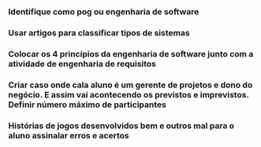 ### Identifique como pog ou engenharia de software

### Usar artigos para classificar tipos de sistemas

### Colocar os 4 princípios da engenharia de software junto com a atividade de engenharia de requisitos

### Criar caso onde cala aluno é um gerente de projetos e dono do negócio. E assim vai acontecendo os previstos e imprevistos. Definir número máximo de participantes

### Histórias de jogos desenvolvidos bem e outros mal para o aluno assinalar erros e acertos
